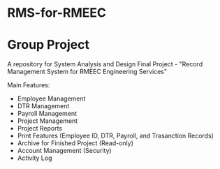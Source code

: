 # RMS-for-RMEEC
# Group Project
A repository for System Analysis and Design Final Project - "Record Management System for RMEEC Engineering Services"

Main Features:
- Employee Management
- DTR Management
- Payroll Management
- Project Management
- Project Reports
- Print Features (Employee ID, DTR, Payroll, and Trasanction Records)
- Archive for Finished Project (Read-only)
- Account Management (Security)
- Activity Log 



